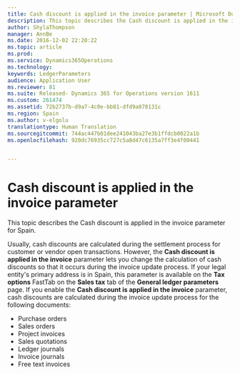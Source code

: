 ```yaml
---
title: Cash discount is applied in the invoice parameter | Microsoft Docs
description: This topic describes the Cash discount is applied in the invoice parameter for Spain.
author: ShylaThompson
manager: AnnBe
ms.date: 2016-12-02 22:20:22
ms.topic: article
ms.prod: 
ms.service: Dynamics365Operations
ms.technology: 
keywords: LedgerParameters
audience: Application User
ms.reviewer: 81
ms.suite: Released- Dynamics 365 for Operations version 1611
ms.custom: 261474
ms.assetid: 72b2737b-d9a7-4c0e-bb81-dfd9a078131c
ms.region: Spain
ms.author: v-elgolu
translationtype: Human Translation
ms.sourcegitcommit: 744ac447b01dee241043ba27e3b1ffdcb0022a1b
ms.openlocfilehash: 920dc76935cc727c5a8d47c6135a7ff3e4f00441


---
```


# <a name="cash-discount-is-applied-in-the-invoice-parameter"></a>Cash discount is applied in the invoice parameter

This topic describes the Cash discount is applied in the invoice parameter for Spain.

Usually, cash discounts are calculated during the settlement process for customer or vendor open transactions. However, the **Cash discount is applied in the invoice** parameter lets you change the calculation of cash discounts so that it occurs during the invoice update process. If your legal entity's primary address is in Spain, this parameter is available on the **Tax options** FastTab on the **Sales tax** tab of the **General ledger parameters** page. If you enable the **Cash discount is applied in the invoice** parameter, cash discounts are calculated during the invoice update process for the following documents:

-   Purchase orders
-   Sales orders
-   Project invoices
-   Sales quotations
-   Ledger journals
-   Invoice journals
-   Free text invoices





<!--HONumber=Feb17_HO3-->


